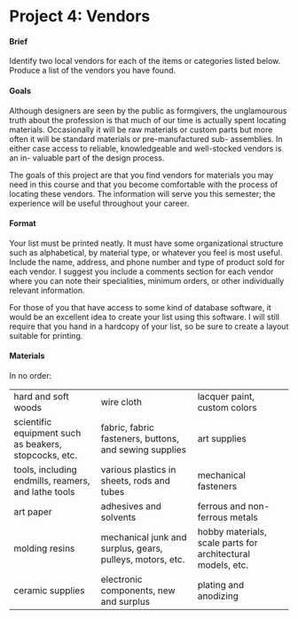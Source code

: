 ﻿# Project 4: Vendors

#### Brief 
Identify two local vendors for each of the items or categories listed below.  Produce a list of the vendors you have found.  

#### Goals 
Although designers are seen by the public as formgivers, the unglamourous truth about the profession is that much of our time is actually spent locating materials.  Occasionally it will be raw materials or custom parts but more often it will be standard materials or pre-manufactured sub- assemblies.  In either case access to reliable, knowledgeable and well-stocked vendors is an in- valuable part of the design process.

The goals of this project are that you find vendors for materials you may need in this course and that you become comfortable with the process of locating these vendors.  The information will serve you this semester; the experience will be useful throughout your career.

#### Format
Your list must be printed neatly.  It must have some organizational structure such as alphabetical, by material type, or whatever you feel is most useful.  Include the name, address, and phone number and type of product sold for each vendor.  I suggest you include a comments section for each vendor where you can note their specialities, minimum orders, or other individually relevant information. 

For those of you that have access to some kind of database software, it would be an excellent idea to create your list using this software.  I will still require that you hand in a hardcopy of your list, so be sure to create a layout suitable for printing.

#### Materials

In no order:

<table>
<tr>
<td>hard and soft woods 
<td>wire cloth</td> 
<td>lacquer paint, custom colors</td> 
</tr>
<tr>
<td>scientific equipment such as beakers, stopcocks, etc.  </td>

<td>fabric, fabric fasteners, buttons, and sewing supplies</td> 

<td>art supplies</td>

</tr>
<tr>
<td>tools, including endmills, reamers, and lathe tools</td>

<td>various plastics in sheets, rods and tubes</td> 

<td>mechanical fasteners</td>
</tr>
<tr>
<td>art paper </td>

<td>adhesives and solvents</td> 

<td>ferrous and non-ferrous metals</td> 
</tr>
<tr>
<td>molding resins</td>

<td>mechanical junk and surplus, gears, pulleys, motors, etc.</td>  

<td>hobby materials, scale parts for architectural models, etc.</td> 
</tr>
<tr>
<td>ceramic supplies</td>

<td>electronic components, new and surplus</td>

<td>plating and anodizing</td> 
</tr>


</table>
